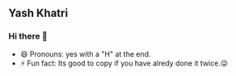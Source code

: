 Yash Khatri
-
### Hi there 👋

- 😄 Pronouns: yes with a "H" at the end.
- ⚡ Fun fact: Its good to copy if you have alredy done it twice.😜
